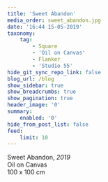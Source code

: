 ```yaml
---
title: 'Sweet Abandon'
media_order: sweet_abandon.jpg
date: '16:44 15-05-2019'
taxonomy:
    tag:
        - Square
        - 'Oil on Canvas'
        - Flanker
        - 'Studio 55'
hide_git_sync_repo_link: false
blog_url: /blog
show_sidebar: true
show_breadcrumbs: true
show_pagination: true
header_image: '0'
summary:
    enabled: '0'
hide_from_post_list: false
feed:
    limit: 10
---
```


Sweet Abandon, _2019_  
Oil on Canvas  
100 x 100 cm